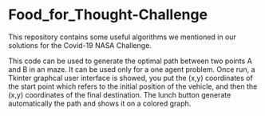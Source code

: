 # Food_for_Thought-Challenge
This repository contains some useful algorithms we mentioned in our solutions for the Covid-19 NASA Challenge.

This code can be used to generate the optimal path between two points A and B in an maze.
It can be used only for a one agent problem.
Once run, a Tkinter graphcal user interface is showed, you put the (x,y) coordinates of the start point which refers to the initial position of the vehicle, and then the (x,y) coordinates of the final destination. The lunch button generate automatically the path and shows it on a colored graph.  

